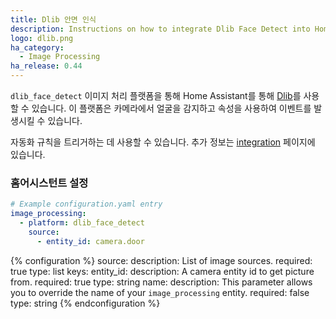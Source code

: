 ```yaml
---
title: Dlib 안면 인식
description: Instructions on how to integrate Dlib Face Detect into Home Assistant.
logo: dlib.png
ha_category:
  - Image Processing
ha_release: 0.44
---
```


`dlib_face_detect` 이미지 처리 플랫폼을 통해 Home Assistant를 통해 [Dlib](http://www.dlib.net/)를 사용할 수 있습니다. 이 플랫폼은 카메라에서 얼굴을 감지하고 속성을 사용하여 이벤트를 발생시킬 수 있습니다.

자동화 규칙을 트리거하는 데 사용할 수 있습니다. 추가 정보는 [integration](/integrations/image_processing/) 페이지에 있습니다.

### 홈어시스턴트 설정

```yaml
# Example configuration.yaml entry
image_processing:
  - platform: dlib_face_detect
    source:
      - entity_id: camera.door
```

{% configuration %}
source:
  description: List of image sources.
  required: true
  type: list
  keys:
    entity_id:
      description: A camera entity id to get picture from.
      required: true
      type: string
    name:
      description: This parameter allows you to override the name of your `image_processing` entity.
      required: false
      type: string
{% endconfiguration %}
